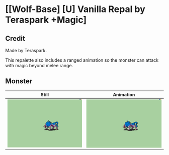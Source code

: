 # [\[Wolf-Base\] \[U\] Vanilla Repal by Teraspark +Magic]

## Credit

Made by Teraspark.

This repalette also includes a ranged animation so the monster can attack with magic beyond melee range.
	
## Monster

| Still | Animation |
| :---: | :-------: |
| ![Monster still](./Monster_000.png) | ![Monster animation](./Monster.gif) |
